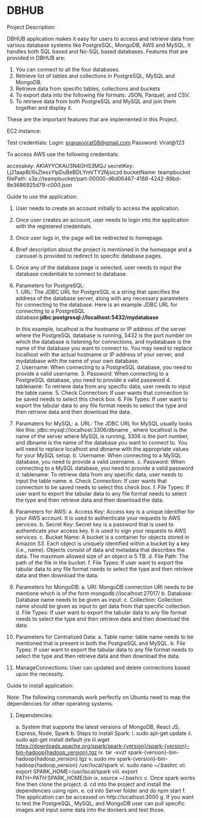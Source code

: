 # DBHUB

Project Description:

DBHUB application makes it easy for users to access and retrieve data from various database systems like PostgreSQL, MongoDB, AWS and MySQL. It handles both SQL based and No-SQL based databases.
Features that are provided in DBHUB are:
1. You can connect to all the four databases.
2. Retrieve list of tables and collections in PostgreSQL, MySQL and MongoDB.
3. Retrieve data from specific tables, collections and buckets
4. To export data into the following file formats: JSON, Parquet, and CSV.
5. To retrieve data from both PostgreSQL and MySQL and join them together and display it.


These are the important features that are implemented in this Project.


EC2 instance:


Test credentials:
Login: pranayvirat08@gmail.com
Password: Virat@123

To access AWS use the following credentials:

accesskey: AKIAYYCKAU3N4GHS3MQJ
secretKey: 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
bucketName: teampbucket
filePath: s3a://teampbucket/part-00000-d6d06467-4188-4242-89bd-8e3686925d79-c000.json



Guide to use the application:

1. User needs to create an account initially to access the application.
2. Once user creates an account, user needs to login into the application with the registered credentials.
3. Once user logs in, the page will be redirected to homepage.
4. Brief description about the project is mentioned in the homepage and a carousel is provided to redirect to specific database pages.
5. Once any of the database page is selected, user needs to input the database credentials to connect to database.
6. Parameters for PostgreSQL:
    <br>1. URL: The JDBC URL for PostgreSQL is a string that specifies the address of the database server, along with any necessary parameters for connecting to the database. Here is an example JDBC URL for connecting to a PostgreSQL database:<b>jdbc:postgresql://localhost:5432/mydatabase</b></p><p>In this example, localhost is the hostname or IP address of the server where the PostgreSQL database is running, 5432 is the port number on which the database is listening for connections, and mydatabase is the name of the database you want to connect to. You may need to replace localhost with the actual hostname or IP address of your server, and mydatabase with the name of your own database. 
    <br>2. Username: When connecting to a PostgreSQL database, you need to provide a valid username.
    3. Password:  When connecting to a PostgreSQL database, you need to provide a valid password
    4. tablename: To retrieve data from any specific data, user needs to input the table name.
    5. Check Connection: If user wants that connection to be saved needs to select this check box.
    6. File Types: If user want to export the tabular data to any file format needs to select the type and then retrieve data and then download the data.
    
7. Paramaters for MySQL:
    a. URL: The JDBC URL for MySQL usually looks like this: jdbc:mysql://localhost:3306/dbname , where localhost is the name of the server where MySQL is running, 3306 is the port number, and dbname is the name of the database you want to connect to. You will need to replace localhost and dbname with the appropriate values for your MySQL setup.
    b. Username: When connecting to a MySQL database, you need to provide a valid username.
    c. Password:  When connecting to a MySQL database, you need to provide a valid password
    d. tablename: To retrieve data from any specific data, user needs to input the table name.
    e. Check Connection: If user wants that connection to be saved needs to select this check box.
    f. File Types: If user want to export the tabular data to any file format needs to select the type and then retrieve data and then download the data.

8. Parameters for AWS:
    a. Access Key: Access key is a unique identifier for your AWS account. It is used to authenticate your requests to AWS services.
    b. Secret Key: Secret key is a password that is used to authenticate your access key. It is used to sign your requests to AWS services.
    c. Bucket Name: A bucket is a container for objects stored in Amazon S3. Each object is uniquely identified within a bucket by a key (i.e., name). Objects consist of data and metadata that describes the data. The maximum allowed size of an object is 5 TB.
    d. File Path: The path of the file in the bucket.
    f. File Types: If user want to export the tabular data to any file format needs to select the type and then retrieve data and then download the data.

9. Parameters for MongoDB:
    a. URI: MongoDB connection URI needs to be mentione which is of the form mongodb://localhost:27017/
    b. Database: Database name needs to be given as input.
    c. Collection: Collection name should be given as input to get data from that specific collection.
    d.  File Types: If user want to export the tabular data to any file format needs to select the type and then retrieve data and then download the data.
    
10. Parameters for Centralized Data:
    a. Table name: table name needs to be mentioned that is present in both the PostgreSQL and MySQL.
    b. File Types: If user want to export the tabular data to any file format needs to select the type and then retrieve data and then download the data.
    
11. ManageConnections: User can updated and delete connections based upon the necessity.





Guide to install application:

Note: The following commands work perfectly on Ubuntu need to map the dependencies for other operating systems.
1. Dependencies: 

    a. System that supports the latest versions of MongoDB, React JS, Express, Node, Spark
    b. Steps to install Spark: 
        i.  sudo apt-get update
        ii. sudo apt-get install default-jre
        iii.wget https://downloads.apache.org/spark/spark-{version}/spark-{version}-bin-hadoop{hadoop_version}.tgz
        iv. tar -xvzf spark-{version}-bin-hadoop{hadoop_version}.tgz
        v.  sudo mv spark-{version}-bin-hadoop{hadoop_version} /usr/local/spark
        vi. sudo nano ~/.bashrc
        vii. export SPARK_HOME=/usr/local/spark
        viii. export PATH=$PATH:$SPARK_HOME/bin
        ix. source ~/.bashrc
    c. Once spark works fine then clone the project.
    d. cd into the project and install the dependencies using npm.
    e. cd into Server folder and do npm start
    f. The application can be accessed on http://localhost:3000
    g. If you want to test the PostgreSQL, MySQL, and MongoDB user can pull specific images and input some data into the dockers and test those.
    
    





    
